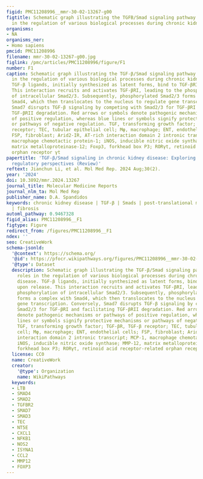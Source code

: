 ```yaml
---
figid: PMC11208996__mmr-30-02-13267-g00
figtitle: Schematic graph illustrating the TGFB/Smad signaling pathway and its roles
  in the regulation of various biological processes during chronic kidney disease
organisms:
- NA
organisms_ner:
- Homo sapiens
pmcid: PMC11208996
filename: mmr-30-02-13267-g00.jpg
figlink: /pmc/articles/PMC11208996/figure/F1
number: F1
caption: Schematic graph illustrating the TGF-β/Smad signaling pathway and its roles
  in the regulation of various biological processes during chronic kidney disease.
  TGF-β ligands, initially synthesized as latent forms, bind to TGF-βRII upon release.
  This interaction recruits and activates TGF-βRI, leading to the phosphorylation
  of intracellular Smad2/3. Subsequently, phosphorylated Smad2/3 forms a complex with
  Smad4, which then translocates to the nucleus to regulate gene transcription. Conversely,
  Smad7 disrupts TGF-β signaling by competing with Smad2/3 for TGF-βRI and facilitating
  TGF-βRII degradation. Red arrows or symbols denote pathogenic mechanisms or pathways
  of positive regulation, whereas blue lines or symbols signify protective mechanisms
  or pathways of negative regulation. TGF, transforming growth factor; TGF-βR, TGF-β
  receptor; TEC, tubular epithelial cell; Mφ, macrophage; ENT, endothelial cells;
  FSP, fibroblast; Arid2-IR, AT-rich interaction domain 2 intronic transcript; MCP-1,
  macrophage chemotactic protein-1; iNOS, inducible nitric oxide synthase; MMP-12,
  matrix metalloproteinase-12; Foxp3, forkhead box P3; RORγt, retinoid acid receptor-related
  orphan receptor γt
papertitle: 'TGF‑β/Smad signaling in chronic kidney disease: Exploring post‑translational
  regulatory perspectives (Review)'
reftext: Jianchun Li, et al. Mol Med Rep. 2024 Aug;30(2).
year: '2024'
doi: 10.3892/mmr.2024.13267
journal_title: Molecular Medicine Reports
journal_nlm_ta: Mol Med Rep
publisher_name: D.A. Spandidos
keywords: chronic kidney disease | TGF-β | Smads | post-translational modification
  | fibrosis
automl_pathway: 0.9467328
figid_alias: PMC11208996__F1
figtype: Figure
redirect_from: /figures/PMC11208996__F1
ndex: ''
seo: CreativeWork
schema-jsonld:
  '@context': https://schema.org/
  '@id': https://pfocr.wikipathways.org/figures/PMC11208996__mmr-30-02-13267-g00.html
  '@type': Dataset
  description: Schematic graph illustrating the TGF-β/Smad signaling pathway and its
    roles in the regulation of various biological processes during chronic kidney
    disease. TGF-β ligands, initially synthesized as latent forms, bind to TGF-βRII
    upon release. This interaction recruits and activates TGF-βRI, leading to the
    phosphorylation of intracellular Smad2/3. Subsequently, phosphorylated Smad2/3
    forms a complex with Smad4, which then translocates to the nucleus to regulate
    gene transcription. Conversely, Smad7 disrupts TGF-β signaling by competing with
    Smad2/3 for TGF-βRI and facilitating TGF-βRII degradation. Red arrows or symbols
    denote pathogenic mechanisms or pathways of positive regulation, whereas blue
    lines or symbols signify protective mechanisms or pathways of negative regulation.
    TGF, transforming growth factor; TGF-βR, TGF-β receptor; TEC, tubular epithelial
    cell; Mφ, macrophage; ENT, endothelial cells; FSP, fibroblast; Arid2-IR, AT-rich
    interaction domain 2 intronic transcript; MCP-1, macrophage chemotactic protein-1;
    iNOS, inducible nitric oxide synthase; MMP-12, matrix metalloproteinase-12; Foxp3,
    forkhead box P3; RORγt, retinoid acid receptor-related orphan receptor γt
  license: CC0
  name: CreativeWork
  creator:
    '@type': Organization
    name: WikiPathways
  keywords:
  - LTB
  - SMAD4
  - SMAD2
  - TGFBR2
  - SMAD7
  - SMAD3
  - TEC
  - NT5E
  - CXCL1
  - NFKB1
  - NOS2
  - ISYNA1
  - CCL2
  - MMP12
  - FOXP3
---
```

